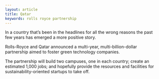 ```yaml
---
layout: article
title: Qatar
keywords: rolls royce partnership
---
```


In a country that’s been in the headlines for all the wrong reasons the past few years has emerged a more positive story.

Rolls-Royce and Qatar announced a multi-year, multi-billion-dollar partnership aimed to foster green technology companies.

The partnership will build two campuses, one in each country; create an estimated 1,000 jobs; and hopefully provide the resources and facilities for sustainability-oriented startups to take off.
